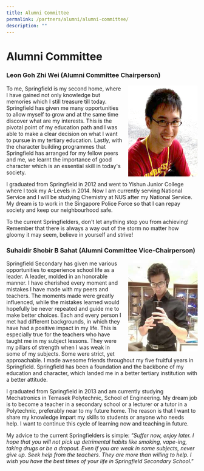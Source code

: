 ```yaml
---
title: Alumni Committee
permalink: /partners/alumni/alumni-committee/
description: ""
---
```

# **Alumni Committee**

###   Leon Goh Zhi Wei (Alumni Committee Chairperson)  
  
<img src="/images/Alumni_Chairperson.jpg" style="width:183px;height:240px;margin-left:15px;" align="right">


To me, Springfield is my second home, where I have gained not only knowledge but memories which I still treasure till today. Springfield has given me many opportunities to allow myself to grow and at the same time discover what are my interests. This is the pivotal point of my education path and I was able to make a clear decision on what I want to pursue in my tertiary education. Lastly, with the character building programmes that Springfield has arranged for my fellow peers and me, we learnt the importance of good character which is an essential skill in today's society.&nbsp;

I graduated from Springfield in 2012 and went to Yishun Junior College where I took my A-Levels in 2014. Now I am currently serving National Service and I will be studying Chemistry at NUS after my National Service. My dream is to work in the Singapore Police Force so that I can repay society and keep our neighbourhood safe.

To the current Springfielders, don't let anything stop you from achieving! Remember that there is always a way out of the storm no matter how gloomy it may seem, believe in yourself and strive!

### Suhaidir Shobir B Sahat (Alumni Committee Vice-Chairperson)

<img src="/images/Alumni_ViceChairperson%202.jpg" style="width:183px;height:240px;margin-left:15px;" align="right">

Springfield Secondary has given me various opportunities to experience school life as a leader. A leader, molded in an honorable manner. I have cherished every moment and mistakes I have made with my peers and teachers. The moments made were greatly influenced, while the mistakes learned would hopefully be never repeated and guide me to make better choices. Each and every person I met had different backgrounds, in which they have had a positive impact in my life. This is especially true for the teachers who have taught me in my subject lessons. They were my pillars of strength when I was weak in some of my subjects. Some were strict, yet approachable. I made awesome friends throughout my five fruitful years in Springfield. Springfield has been a foundation and the backbone of my education and character, which landed me in a better tertiary institution with a better attitude.

I graduated from Springfield in 2013 and am currently studying Mechatronics in Temasek Polytechnic, School of Engineering. My dream job is to become a teacher in a secondary school or a lecturer or a tutor in a Polytechnic, preferably near to my future home. The reason is that I want to share my knowledge impart my skills to students or anyone who needs help. I want to continue this cycle of learning now and teaching in future.

My advice to the current Springfielders is simple:&nbsp;_"Suffer now, enjoy later. I hope that you will not pick up detrimental habits like smoking, vape-ing, taking drugs or be a dropout. Even if you are weak in some subjects, never give up. Seek help from the teachers. They are more than willing to help. I wish you have the best times of your life in Springfield Secondary School."_